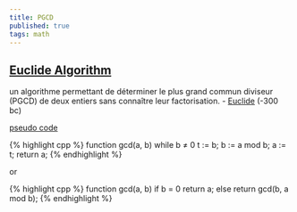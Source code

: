 ```yaml
---
title: PGCD
published: true
tags: math
---
```

## [Euclide Algorithm](https://fr.wikipedia.org/wiki/Algorithme_d%27Euclide)
un algorithme permettant de déterminer le plus grand commun diviseur (PGCD) de deux entiers sans connaître leur factorisation. - [Euclide](https://fr.wikipedia.org/wiki/Euclide) (-300 bc)

[pseudo code](https://en.wikipedia.org/wiki/Euclidean_algorithm)

{% highlight cpp %}
function gcd(a, b)
    while b ≠ 0
       t := b; 
       b := a mod b; 
       a := t; 
    return a;
{% endhighlight %}

or

{% highlight cpp %}
function gcd(a, b)
    if b = 0
       return a; 
    else
       return gcd(b, a mod b);
{% endhighlight %}
